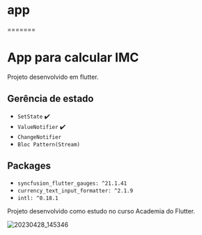 
# app
=======
# App para calcular IMC 

Projeto desenvolvido em flutter.

## Gerência de estado
- `SetState` ✔️
- `ValueNotifier` ✔️
- `ChangeNotifier`
- `Bloc Pattern(Stream)`

## Packages
- `syncfusion_flutter_gauges: ^21.1.41`
- `currency_text_input_formatter: ^2.1.9`
- `intl: ^0.18.1`


Projeto desenvolvido como estudo no curso Academia do Flutter.


![20230428_145346](https://user-images.githubusercontent.com/44006125/235223485-320b5007-354e-4e83-b1d9-cf98b8f52e8f.gif)

